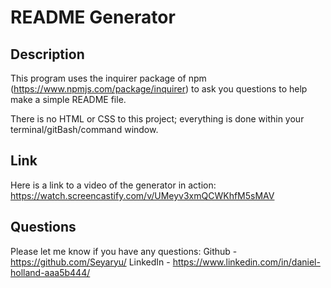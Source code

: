 # README Generator

## Description

This program uses the inquirer package of npm (https://www.npmjs.com/package/inquirer) to ask you questions to help make a simple README file.

There is no HTML or CSS to this project; everything is done within your terminal/gitBash/command window.

## Link
Here is a link to a video of the generator in action:
https://watch.screencastify.com/v/UMeyv3xmQCWKhfM5sMAV

## Questions

Please let me know if you have any questions:
Github - https://github.com/Seyaryu/
LinkedIn - https://www.linkedin.com/in/daniel-holland-aaa5b444/